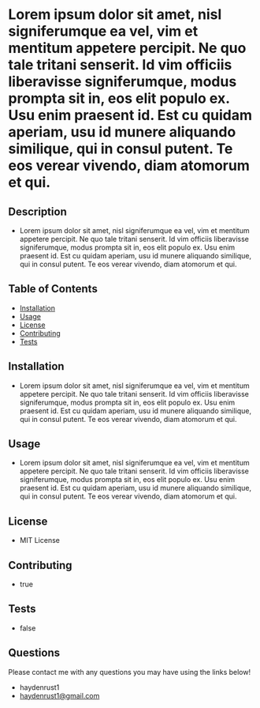 
  # Lorem ipsum dolor sit amet, nisl signiferumque ea vel, vim et mentitum appetere percipit. Ne quo tale tritani senserit. Id vim officiis liberavisse signiferumque, modus prompta sit in, eos elit populo ex. Usu enim praesent id. Est cu quidam aperiam, usu id munere aliquando similique, qui in consul putent. Te eos verear vivendo, diam atomorum et qui.
  ## Description
  * Lorem ipsum dolor sit amet, nisl signiferumque ea vel, vim et mentitum appetere percipit. Ne quo tale tritani senserit. Id vim officiis liberavisse signiferumque, modus prompta sit in, eos elit populo ex. Usu enim praesent id. Est cu quidam aperiam, usu id munere aliquando similique, qui in consul putent. Te eos verear vivendo, diam atomorum et qui.

  ## Table of Contents
  * [Installation](#installation)
  * [Usage](#usage)
  * [License](#license)
  * [Contributing](#contributing)
  * [Tests](#tests)
  
  ## Installation
  * Lorem ipsum dolor sit amet, nisl signiferumque ea vel, vim et mentitum appetere percipit. Ne quo tale tritani senserit. Id vim officiis liberavisse signiferumque, modus prompta sit in, eos elit populo ex. Usu enim praesent id. Est cu quidam aperiam, usu id munere aliquando similique, qui in consul putent. Te eos verear vivendo, diam atomorum et qui.

  ## Usage
  * Lorem ipsum dolor sit amet, nisl signiferumque ea vel, vim et mentitum appetere percipit. Ne quo tale tritani senserit. Id vim officiis liberavisse signiferumque, modus prompta sit in, eos elit populo ex. Usu enim praesent id. Est cu quidam aperiam, usu id munere aliquando similique, qui in consul putent. Te eos verear vivendo, diam atomorum et qui.

  ## License
  * MIT License

  ## Contributing
  * true

  ## Tests
  * false
  
  ## Questions
  Please contact me with any questions you may have using the links below!
  * haydenrust1
  * <haydenrust1@gmail.com>
  